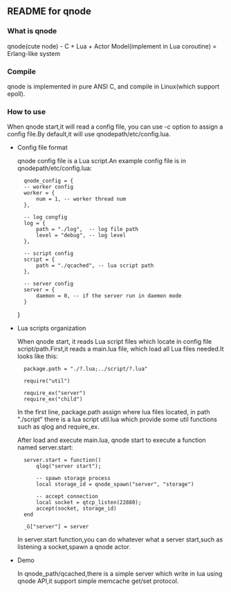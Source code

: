 ## README for qnode ##

### What is qnode ###
  qnode(cute node) - C + Lua + Actor Model(implement in Lua coroutine) = Erlang-like system

### Compile  
  qnode is implemented in pure ANSI C, and compile in Linux(which support epoll).

### How to use ###
  When qnode start,it will read a config file, you can use -c option to assign a config file.By default,it will use qnodepath/etc/config.lua.

- Config file format
  
  qnode config file is a Lua script.An example config file is in qnodepath/etc/config.lua:
 

		qnode_config = {  
		-- worker config  
		worker = {
      		num = 1, -- worker thread num
		},

		-- log congfig
		log = {
    		path = "./log",	 -- log file path
    		level = "debug", -- log level
  		},

  		-- script config
  		script = {
    		path = "./qcached", -- lua script path
  		},

  		-- server config
  		server = {
    		daemon = 0, -- if the server run in daemon mode
  		}
	}

- Lua scripts organization

  When qnode start, it reads Lua script files which locate in config file script/path.First,it reads a main.lua file, which load all Lua files needed.It looks like this:

		package.path = "./?.lua;../script/?.lua"

		require("util")

		require_ex("server")
		require_ex("child")
  In the first line, package.path assign where lua files located, in path "./script" there is a lua script util.lua which provide some util functions such as qlog and require_ex.

  After load and execute main.lua, qnode start to execute a function named server.start:

		server.start = function()
	  		qlog("server start");
	
	  		-- spawn storage process
	  		local storage_id = qnode_spawn("server", "storage")
	
	  		-- accept connection
	  		local socket = qtcp_listen(22880);
	  		accept(socket, storage_id)
		end
	
		_G["server"] = server

  In server.start function,you can do whatever what a server start,such as listening a socket,spawn a qnode actor.

- Demo

  In qnode_path/qcached,there is a simple server which write in lua using qnode API,it support simple memcache get/set protocol.




  


